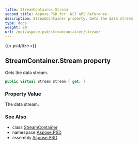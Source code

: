 ```yaml
---
title: StreamContainer.Stream
second_title: Aspose.PSD for .NET API Reference
description: StreamContainer property. Gets the data stream
type: docs
weight: 80
url: /net/aspose.psd/streamcontainer/stream/
---
```

{{< psd/tize >}}
## StreamContainer.Stream property

Gets the data stream.

```csharp
public virtual Stream Stream { get; }
```

### Property Value

The data stream.

### See Also

* class [StreamContainer](../)
* namespace [Aspose.PSD](../../streamcontainer/)
* assembly [Aspose.PSD](../../../)



